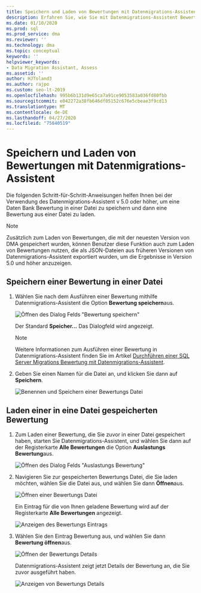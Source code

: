 ```yaml
---
title: Speichern und Laden von Bewertungen mit Datenmigrations-Assistent
description: Erfahren Sie, wie Sie mit Datenmigrations-Assistent Bewertungen speichern und laden.
ms.date: 01/10/2020
ms.prod: sql
ms.prod_service: dma
ms.reviewer: ''
ms.technology: dma
ms.topic: conceptual
keywords: ''
helpviewer_keywords:
- Data Migration Assistant, Assess
ms.assetid: ''
author: HJToland3
ms.author: rajpo
ms.custom: seo-lt-2019
ms.openlocfilehash: 995b6b131d9e65ca7a91ce9053583a036fd80fbb
ms.sourcegitcommit: e042272a38fb646df05152c676e5cbeae3f9cd13
ms.translationtype: MT
ms.contentlocale: de-DE
ms.lasthandoff: 04/27/2020
ms.locfileid: "75840519"
---
```

# <a name="save-and-load-assessments-with-data-migration-assistant"></a>Speichern und Laden von Bewertungen mit Datenmigrations-Assistent

Die folgenden Schritt-für-Schritt-Anweisungen helfen Ihnen bei der Verwendung des Datenmigrations-Assistent v 5.0 oder höher, um eine Daten Bank Bewertung in einer Datei zu speichern und dann eine Bewertung aus einer Datei zu laden.

> [!NOTE]
> Zusätzlich zum Laden von Bewertungen, die mit der neuesten Version von DMA gespeichert wurden, können Benutzer diese Funktion auch zum Laden von Bewertungen nutzen, die als JSON-Dateien aus früheren Versionen von Datenmigrations-Assistent exportiert wurden, um die Ergebnisse in Version 5.0 und höher anzuzeigen.

## <a name="saving-an-assessment-to-a-file"></a>Speichern einer Bewertung in einer Datei

1. Wählen Sie nach dem Ausführen einer Bewertung mithilfe Datenmigrations-Assistent die Option **Bewertung speichern**aus.

   ![Öffnen des Dialog Felds "Bewertung speichern"](../dma/media/dma-save-load-assessments/dma-open-save-dialog.png)

   Der Standard **Speicher...** Das Dialogfeld wird angezeigt.

   > [!NOTE]
   > Weitere Informationen zum Ausführen einer Bewertung in Datenmigrations-Assistent finden Sie im Artikel [Durchführen einer SQL Server Migrations Bewertung mit Datenmigrations-Assistent](../dma/dma-assesssqlonprem.md).

2. Geben Sie einen Namen für die Datei an, und klicken Sie dann auf **Speichern**.

   ![Benennen und Speichern einer Bewertungs Datei](../dma/media/dma-save-load-assessments/dma-name-save-assessment.png)

## <a name="loading-an-assessment-saved-to-a-file"></a>Laden einer in eine Datei gespeicherten Bewertung

1. Zum Laden einer Bewertung, die Sie zuvor in einer Datei gespeichert haben, starten Sie Datenmigrations-Assistent, und wählen Sie dann auf der Registerkarte **Alle Bewertungen** die Option **Auslastungs Bewertung**aus.

   ![Öffnen des Dialog Felds "Auslastungs Bewertung"](../dma/media/dma-save-load-assessments/dma-open-load-dialog.png)

2. Navigieren Sie zur gespeicherten Bewertungs Datei, die Sie laden möchten, wählen Sie die Datei aus, und wählen Sie dann **Öffnen**aus.

   ![Öffnen einer Bewertungs Datei](../dma/media/dma-save-load-assessments/dma-open-assessment.png)

   Ein Eintrag für die von Ihnen geladene Bewertung wird auf der Registerkarte **Alle Bewertungen** angezeigt.

   ![Anzeigen des Bewertungs Eintrags](../dma/media/dma-save-load-assessments/dma-display-assessment-entry.png)

3. Wählen Sie den Eintrag Bewertung aus, und wählen Sie dann **Bewertung öffnen**aus.

   ![Öffnen der Bewertungs Details](../dma/media/dma-save-load-assessments/dma-open-assessment-detail.png)

   Datenmigrations-Assistent zeigt jetzt Details der Bewertung an, die Sie zuvor ausgeführt haben.

   ![Anzeigen von Bewertungs Details](../dma/media/dma-save-load-assessments/dma-display-assessment-detail.png)
